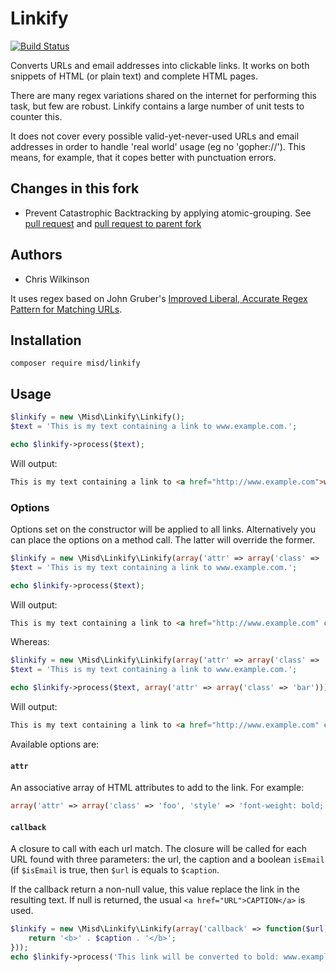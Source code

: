 Linkify
=======

[![Build Status](https://secure.travis-ci.org/misd-service-development/php-linkify.png)](http://travis-ci.org/misd-service-development/php-linkify)

Converts URLs and email addresses into clickable links. It works on both snippets of HTML (or plain text) and complete HTML pages.

There are many regex variations shared on the internet for performing this task, but few are robust. Linkify contains a large number of unit tests to counter this.

It does not cover every possible valid-yet-never-used URLs and email addresses in order to handle 'real world' usage (eg no 'gopher://'). This means, for example, that it copes better with punctuation errors.

Changes in this fork
--------------------

* Prevent Catastrophic Backtracking by applying atomic-grouping. See [pull request](https://github.com/lode/php-linkify/pull/1) and [pull request to parent fork](https://github.com/misd-service-development/php-linkify/pull/21)

Authors
-------

* Chris Wilkinson

It uses regex based on John Gruber's [Improved Liberal, Accurate Regex Pattern for Matching URLs](http://daringfireball.net/2010/07/improved_regex_for_matching_urls).

Installation
------------

`composer require misd/linkify`

Usage
-----

```php
$linkify = new \Misd\Linkify\Linkify();
$text = 'This is my text containing a link to www.example.com.';

echo $linkify->process($text);
```

Will output:

```html
This is my text containing a link to <a href="http://www.example.com">www.example.com</a>.
```

### Options

Options set on the constructor will be applied to all links. Alternatively you can place the options on a method call. The latter will override the former.

```php
$linkify = new \Misd\Linkify\Linkify(array('attr' => array('class' => 'foo')));
$text = 'This is my text containing a link to www.example.com.';

echo $linkify->process($text);
```

Will output:

```html
This is my text containing a link to <a href="http://www.example.com" class="foo">www.example.com</a>.
```

Whereas:

```php
$linkify = new \Misd\Linkify\Linkify(array('attr' => array('class' => 'foo')));
$text = 'This is my text containing a link to www.example.com.';

echo $linkify->process($text, array('attr' => array('class' => 'bar')));
```

Will output:

```html
This is my text containing a link to <a href="http://www.example.com" class="bar">www.example.com</a>.
```

Available options are:

#### `attr`

An associative array of HTML attributes to add to the link. For example:

```php
array('attr' => array('class' => 'foo', 'style' => 'font-weight: bold; color: red;')
```

#### `callback`

A closure to call with each url match. The closure will be called for each URL found with three parameters: the url, the caption and a boolean `isEmail` (if `$isEmail` is true, then `$url` is equals to `$caption`.

If the callback return a non-null value, this value replace the link in the resulting text. If null is returned, the usual `<a href="URL">CAPTION</a>` is used.

```php
$linkify = new \Misd\Linkify\Linkify(array('callback' => function($url, $caption, $isEmail) {
    return '<b>' . $caption . '</b>';
}));
echo $linkify->process('This link will be converted to bold: www.example.com.'));
```
